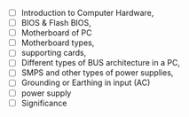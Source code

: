 - [ ] Introduction to Computer Hardware, 
- [ ] BIOS & Flash BIOS, 
- [ ] Motherboard of PC  
- [ ] Motherboard types,
- [ ] supporting cards, 
- [ ] Different types of BUS architecture in a PC, 
- [ ] SMPS and other types of power supplies, 
- [ ] Grounding or Earthing in input (AC)
- [ ] power supply  
- [ ] Significance  
